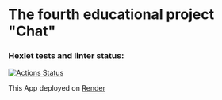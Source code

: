 # The fourth educational project "Chat"

### Hexlet tests and linter status:
[![Actions Status](https://github.com/maretov/frontend-project-12/actions/workflows/hexlet-check.yml/badge.svg)](https://github.com/maretov/frontend-project-12/actions)

This App deployed on [Render](https://chat-6rgk.onrender.com)